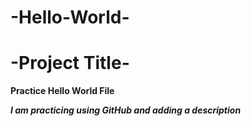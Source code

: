 # -Hello-World-
# -Project Title-
**Practice Hello World File**

***I am practicing using GitHub and adding a description***
